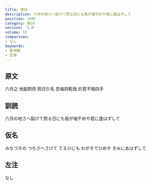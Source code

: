 ```yaml
---
title: 寄日
description: 六月の地さへ裂けて照る日にも我が袖干めや君に逢はずして
position: 1995
category: 巻10
version: '1.0'
volume: 10
comparison:
- なし
keywords:
- 夏相聞
- 恋情
---
```


## 原文

六月之 地副割而 照日尓毛 吾袖将乾哉 於君不相四手

## 訓読

六月の地さへ裂けて照る日にも我が袖干めや君に逢はずして

## 仮名

みなづきの つちさへさけて てるひにも わがそでひめや きみにあはずして

## 左注

なし

